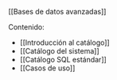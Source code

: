  [[Bases de datos avanzadas]]

Contenido:
+ [[Introducción al catálogo]]
+ [[Catálogo del sistema]]
+ [[Catálogo SQL estándar]]
+ [[Casos de uso]]